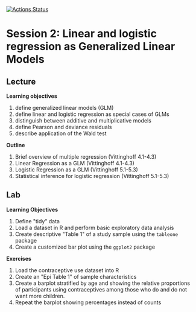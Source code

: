   <!-- badges: start -->
  [![Actions Status](https://github.com/waldronbios2/session2/workflows/Render%20and%20Deploy%20pkgdown%20Website/badge.svg)](https://github.com/waldronbios2/template_session/actions)
  <!-- badges: end -->

# Session 2: Linear and logistic regression as Generalized Linear Models

## Lecture

**Learning objectives**


1. define generalized linear models (GLM)
2. define linear and logistic regression as special cases of GLMs
3. distinguish between additive and multiplicative models
4. define Pearson and deviance residuals
5. describe application of the Wald test

**Outline**

1. Brief overview of multiple regression (Vittinghoff 4.1-4.3)
2. Linear Regression as a GLM (Vittinghoff 4.1-4.3)
3. Logistic Regression as a GLM (Vittinghoff 5.1-5.3)
4. Statistical inference for logistic regression (Vittinghoff 5.1-5.3)


## Lab

**Learning Objectives**

1. Define "tidy" data
2. Load a dataset in R and perform basic exploratory data analysis
3. Create descriptive "Table 1" of a study sample using the `tableone` package
4. Create a customized bar plot using the `ggplot2` package

**Exercises**

1. Load the contraceptive use dataset into R
2. Create an "Epi Table 1" of sample characteristics
3. Create a barplot stratified by age and showing the relative proportions of 
participants using contraceptives among those who do and do not want more children.
4. Repeat the barplot showing percentages instead of counts
